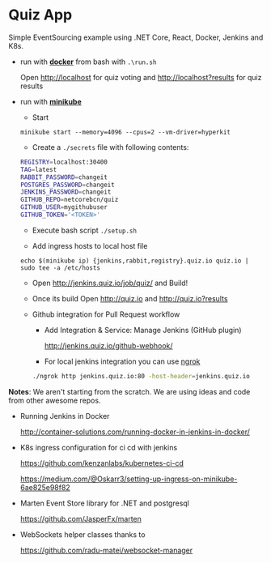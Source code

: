 # Quiz App
Simple EventSourcing example using .NET Core, React, Docker, Jenkins and K8s.

* run with [**docker**](https://www.docker.com/products/docker) from bash with ``.\run.sh`` 
  
  Open <http://localhost> for quiz voting and <http://localhost?results> for quiz results
  
* run with [**minikube**](https://github.com/kubernetes/minikube)

  * Start   
  
  ```minikube start --memory=4096 --cpus=2 --vm-driver=hyperkit```

  * Create a ```./secrets``` file with following contents:
  
  ```bash
  REGISTRY=localhost:30400
  TAG=latest
  RABBIT_PASSWORD=changeit
  POSTGRES_PASSWORD=changeit
  JENKINS_PASSWORD=changeit
  GITHUB_REPO=netcorebcn/quiz
  GITHUB_USER=mygithubuser
  GITHUB_TOKEN='<TOKEN>'
  ```

  * Execute bash script ```./setup.sh```

  * Add ingress hosts to local host file 
  
  ```echo $(minikube ip) {jenkins,rabbit,registry}.quiz.io quiz.io | sudo tee -a /etc/hosts```

  * Open <http://jenkins.quiz.io/job/quiz/> and Build!

  * Once its build Open <http://quiz.io> and <http://quiz.io?results> 


  * Github integration for Pull Request workflow

    * Add Integration & Service: Manage Jenkins (GitHub plugin) 

      http://jenkins.quiz.io/github-webhook/

    * For local jenkins integration you can use [ngrok](https://ngrok.com/) 
    
    ```bash 
    ./ngrok http jenkins.quiz.io:80 -host-header=jenkins.quiz.io
    ```

**Notes**: We aren't starting from the scratch. We are using ideas and code from other awesome repos.

* Running Jenkins in Docker

  <http://container-solutions.com/running-docker-in-jenkins-in-docker/>  

* K8s ingress configuration for ci cd with jenkins

  <https://github.com/kenzanlabs/kubernetes-ci-cd>

  <https://medium.com/@Oskarr3/setting-up-ingress-on-minikube-6ae825e98f82>

* Marten Event Store library for .NET and postgresql

  <https://github.com/JasperFx/marten>

* WebSockets helper classes thanks to  

  <https://github.com/radu-matei/websocket-manager>
  

